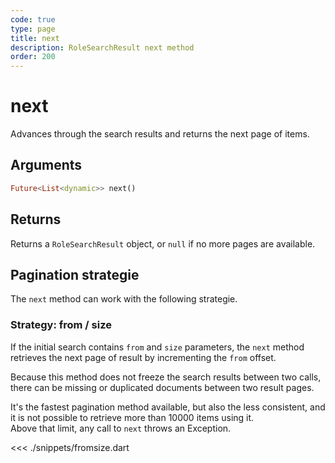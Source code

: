 ```yaml
---
code: true
type: page
title: next
description: RoleSearchResult next method
order: 200
---
```


# next

Advances through the search results and returns the next page of items.

## Arguments

```dart
Future<List<dynamic>> next()
```

## Returns

Returns a `RoleSearchResult` object, or `null` if no more pages are available.

## Pagination strategie

The `next` method can work with the following strategie.

### Strategy: from / size

If the initial search contains `from` and `size` parameters, the `next` method retrieves the next page of result by incrementing the `from` offset.

Because this method does not freeze the search results between two calls, there can be missing or duplicated documents between two result pages.

It's the fastest pagination method available, but also the less consistent, and it is not possible to retrieve more than 10000 items using it.  
Above that limit, any call to `next` throws an Exception.

<<< ./snippets/fromsize.dart
